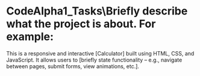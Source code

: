 # CodeAlpha1_Tasks\Briefly describe what the project is about. For example:

This is a responsive and interactive [Calculator] built using HTML, CSS, and JavaScript. It allows users to [briefly state functionality – e.g., navigate between pages, submit forms, view animations, etc.].
